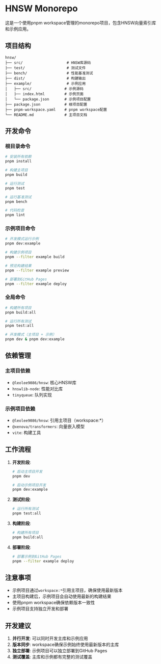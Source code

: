 # HNSW Monorepo

这是一个使用pnpm workspace管理的monorepo项目，包含HNSW向量索引库和示例应用。

## 项目结构

```
hnsw/
├── src/                    # HNSW库源码
├── test/                   # 测试文件
├── bench/                  # 性能基准测试
├── dist/                   # 构建输出
├── example/                # 示例应用
│   ├── src/               # 示例源码
│   ├── index.html         # 示例页面
│   └── package.json       # 示例项目配置
├── package.json           # 根项目配置
├── pnpm-workspace.yaml    # pnpm workspace配置
└── README.md              # 主项目文档
```

## 开发命令

### 根目录命令

```bash
# 安装所有依赖
pnpm install

# 构建主项目
pnpm build

# 运行测试
pnpm test

# 运行基准测试
pnpm bench

# 代码检查
pnpm lint
```

### 示例项目命令

```bash
# 开发模式运行示例
pnpm dev:example

# 构建示例项目
pnpm --filter example build

# 预览构建结果
pnpm --filter example preview

# 部署到GitHub Pages
pnpm --filter example deploy
```

### 全局命令

```bash
# 构建所有项目
pnpm build:all

# 运行所有测试
pnpm test:all

# 开发模式（主项目 + 示例）
pnpm dev & pnpm dev:example
```

## 依赖管理

### 主项目依赖

- `@leolee9086/hnsw`: 核心HNSW库
- `hnswlib-node`: 性能对比库
- `tinyqueue`: 队列实现

### 示例项目依赖

- `@leolee9086/hnsw`: 引用主项目（workspace:*）
- `@xenova/transformers`: 向量嵌入模型
- `vite`: 构建工具

## 工作流程

1. **开发阶段**:
   ```bash
   # 启动主项目开发
   pnpm dev
   
   # 启动示例项目开发
   pnpm dev:example
   ```

2. **测试阶段**:
   ```bash
   # 运行所有测试
   pnpm test:all
   ```

3. **构建阶段**:
   ```bash
   # 构建所有项目
   pnpm build:all
   ```

4. **部署阶段**:
   ```bash
   # 部署示例到GitHub Pages
   pnpm --filter example deploy
   ```

## 注意事项

- 示例项目通过`workspace:*`引用主项目，确保使用最新版本
- 主项目构建后，示例项目会自动使用最新的构建结果
- 使用pnpm workspace确保依赖版本一致性
- 示例项目支持独立开发和部署

## 开发建议

1. **并行开发**: 可以同时开发主库和示例应用
2. **版本同步**: workspace确保示例始终使用最新版本的主库
3. **独立部署**: 示例项目可以独立部署到GitHub Pages
4. **测试覆盖**: 主库和示例都有完整的测试覆盖 
